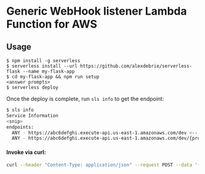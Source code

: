 # Generic WebHook listener Lambda Function for AWS     

## Usage

```
$ npm install -g serverless
$ serverless install --url https://github.com/alexdebrie/serverless-flask --name my-flask-app
$ cd my-flask-app && npm run setup
<answer prompts>
$ serverless deploy
```

Once the deploy is complete, run `sls info` to get the endpoint:

```sh
$ sls info
Service Information
<snip>
endpoints:
  ANY - https://abc6defghi.execute-api.us-east-1.amazonaws.com/dev <-- Endpoint
  ANY - https://abc6defghi.execute-api.us-east-1.amazonaws.com/dev/{proxy+}
```

#### Invoke via curl:     

````sh
curl --header "Content-Type: application/json" --request POST --data '{"something":"xyz","somethingelse":"xyz"}' http://127.0.0.1:5000
````

